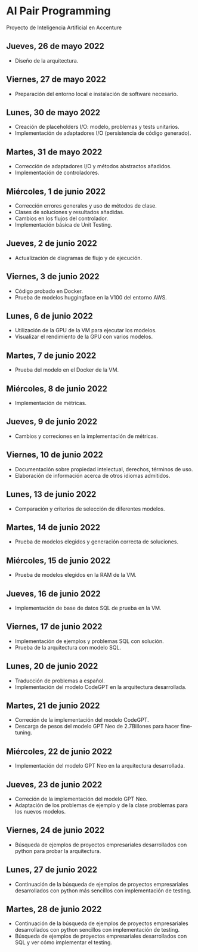 # AI Pair Programming

Proyecto de Inteligencia Artificial en Accenture

## Jueves, 26 de mayo 2022

- Diseño de la arquitectura.

## Viernes, 27 de mayo 2022

- Preparación del entorno local e instalación de software necesario.

## Lunes, 30 de mayo 2022

- Creación de placeholders I/O: modelo, problemas y tests unitarios.
- Implementación de adaptadores I/O (persistencia de código generado).

## Martes, 31 de mayo 2022

- Corrección de adaptadores I/O y métodos abstractos añadidos.
- Implementación de controladores.

## Miércoles, 1 de junio 2022

- Corrección errores generales y uso de métodos de clase.
- Clases de soluciones y resultados añadidas.
- Cambios en los flujos del controlador.
- Implementación básica de Unit Testing.

## Jueves, 2 de junio 2022

- Actualización de diagramas de flujo y de ejecución.

## Viernes, 3 de junio 2022

- Código probado en Docker.
- Prueba de modelos huggingface en la V100 del entorno AWS.

## Lunes, 6 de junio 2022

- Utilización de la GPU de la VM para ejecutar los modelos.
- Visualizar el rendimiento de la GPU con varios modelos.

## Martes, 7 de junio 2022

- Prueba del modelo en el Docker de la VM.

## Miércoles, 8 de junio 2022

- Implementación de métricas.

## Jueves, 9 de junio 2022

- Cambios y correciones en la implementación de métricas.

## Viernes, 10 de junio 2022

- Documentación sobre propiedad intelectual, derechos, términos de uso.
- Elaboración de información acerca de otros idiomas admitidos.

## Lunes, 13 de junio 2022

- Comparación y criterios de selección de diferentes modelos.

## Martes, 14 de junio 2022

- Prueba de modelos elegidos y generación correcta de soluciones.

## Miércoles, 15 de junio 2022

- Prueba de modelos elegidos en la RAM de la VM.

## Jueves, 16 de junio 2022

- Implementación de base de datos SQL de prueba en la VM.

## Viernes, 17 de junio 2022

- Implementación de ejemplos y problemas SQL con solución.
- Prueba de la arquitectura con modelo SQL.

## Lunes, 20 de junio 2022

- Traducción de problemas a español.
- Implementación del modelo CodeGPT en la arquitectura desarrollada.

## Martes, 21 de junio 2022

- Correción de la implementación del modelo CodeGPT.
- Descarga de pesos del modelo GPT Neo de 2.7Billones para hacer fine-tuning.

## Miércoles, 22 de junio 2022

- Implementación del modelo GPT Neo en la arquitectura desarrollada.

## Jueves, 23 de junio 2022

- Correción de la implementación del modelo GPT Neo.
- Adaptación de los problemas de ejemplo y de la clase problemas para los nuevos modelos.

## Viernes, 24 de junio 2022

- Búsqueda de ejemplos de proyectos empresariales desarrollados con python para probar la arquitectura.

## Lunes, 27 de junio 2022

- Continuación de la búsqueda de ejemplos de proyectos empresariales desarrollados con python más sencillos con implementación de testing.

## Martes, 28 de junio 2022

- Continuación de la búsqueda de ejemplos de proyectos empresariales desarrollados con python sencillos con implementación de testing.
- Búsqueda de ejemplos de proyectos empresariales desarrollados con SQL y ver cómo implementar el testing.
